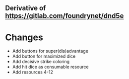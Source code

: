 ## Derivative of https://gitlab.com/foundrynet/dnd5e 

# Changes
* Add buttons for super(dis)advantage 
* Add button for maximized dice
* Add decisive strike coloring
* Add hit dice as consumable resource
* Add resources 4-12